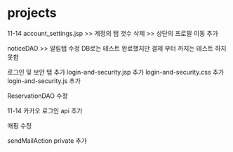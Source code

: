 # projects
11-14
account_settings.jsp >> 계정의 탭 갯수 삭제
		>> 상단의 프로필 이동 추가

noticeDAO >> 알림탭 수정
DB로는 테스트 완료했지만 결제 부터 까지는 테스트 하지 못함

로그인 및 보안 탭 추가
login-and-security.jsp 추가
login-and-security.css 추가
login-and-security.js 추가

ReservationDAO 수정


11-14
카카오 로그인 api 추가

매핑 수정

sendMailAction private 추가
